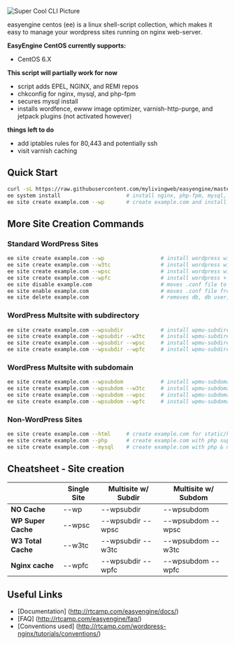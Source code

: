 <img src="https://www.evernote.com/shard/s71/sh/a7354216-9e3b-4c26-a647-1887ba35ae86/cc2b3d9bb10dfca17559e9218c9b9974/deep/0/root@testbox--.png" alt="Super Cool CLI Picture" align="center" />

easyengine centos (ee) is a linux shell-script collection, which makes it easy to manage your wordpress sites running on nginx web-server.

**EasyEngine CentOS currently supports:**

- CentOS 6.X

**This script will partially work for now**
- script adds EPEL, NGINX, and REMI repos
- chkconfig for nginx, mysql, and php-fpm
- secures mysql install
- installs wordfence, ewww image optimizer, varnish-http-purge, and jetpack plugins (not activated however)

**things left to do**
- add iptables rules for 80,443 and potentially ssh 
- visit varnish caching


## Quick Start

```bash
curl -sL https://raw.githubusercontent.com/mylivingweb/easyengine/master/install.sh | sudo bash         # install easyengine
ee system install                     # install nginx, php-fpm, mysql, only run once
ee site create example.com --wp       # create example.com and install wordpress on it
```
## More Site Creation Commands

### Standard WordPress Sites

```bash
ee site create example.com --wp                  # install wordpress without any page caching
ee site create example.com --w3tc                # install wordpress with w3-total-cache plugin 
ee site create example.com --wpsc                # install wordpress with wp-super-cache plugin 
ee site create example.com --wpfc                # install wordpress + nginx fastcgi_cache
ee site disable example.com 					 # moves .conf file to directory and reloads nginx
ee site enable example.com						 # moves .conf file from directory to conf.d and reload nginx
ee site delete example.com						 # removes db, db user, and webroot, this is permanent
```

### WordPress Multsite with subdirectory 

```bash
ee site create example.com --wpsubdir            # install wpmu-subdirectory without any page caching
ee site create example.com --wpsubdir --w3tc     # install wpmu-subdirectory with w3-total-cache plugin 
ee site create example.com --wpsubdir --wpsc     # install wpmu-subdirectory with wp-super-cache plugin 
ee site create example.com --wpsubdir --wpfc     # install wpmu-subdirectory + nginx fastcgi_cache
```

### WordPress Multsite with subdomain 

```bash
ee site create example.com --wpsubdom            # install wpmu-subdomain without any page caching
ee site create example.com --wpsubdom --w3tc     # install wpmu-subdomain with w3-total-cache plugin 
ee site create example.com --wpsubdom --wpsc     # install wpmu-subdomain with wp-super-cache plugin 
ee site create example.com --wpsubdom --wpfc     # install wpmu-subdomain + nginx fastcgi_cache
```

### Non-WordPress Sites
```bash
ee site create example.com --html     # create example.com for static/html sites
ee site create example.com --php      # create example.com with php support
ee site create example.com --mysql    # create example.com with php & mysql support
```

## Cheatsheet - Site creation


|                    |  Single Site  | 	Multisite w/ Subdir  |	Multisite w/ Subdom  |
|--------------------|---------------|-----------------------|-----------------------|
| **NO Cache**       |  	  --wp     |	    --wpsubdir       |	     --wpsubdom      |
| **WP Super Cache** |	  --wpsc     |	  --wpsubdir --wpsc  |  	--wpsubdom --wpsc  |
| **W3 Total Cache** |    --w3tc     |	  --wpsubdir --w3tc  |  	--wpsubdom --w3tc  |
| **Nginx cache**    |    --wpfc     |    --wpsubdir --wpfc  |  	--wpsubdom --wpfc  |


## Useful Links
- [Documentation] (http://rtcamp.com/easyengine/docs/) 
- [FAQ] (http://rtcamp.com/easyengine/faq/)
- [Conventions used] (http://rtcamp.com/wordpress-nginx/tutorials/conventions/)

